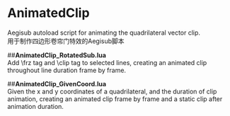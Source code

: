 # AnimatedClip
Aegisub autoload script for animating the quadrilateral vector clip. <br/>用于制作四边形卷帘门特效的Aegisub脚本

##**AnimatedClip_RotatedSub.lua**<br/>
Add \frz tag and \clip tag to selected lines, creating an animated clip throughout line duration frame by frame.

##**AnimatedClip_GivenCoord.lua**<br/>
Given the x and y coordinates of a quadrilateral, and the duration of clip animation, creating an animated clip frame by frame and a static clip after animation duration.
